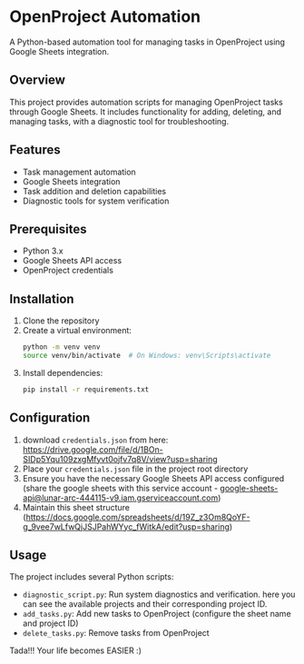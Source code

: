 # OpenProject Automation

A Python-based automation tool for managing tasks in OpenProject using Google Sheets integration.

## Overview

This project provides automation scripts for managing OpenProject tasks through Google Sheets. It includes functionality for adding, deleting, and managing tasks, with a diagnostic tool for troubleshooting.

## Features

- Task management automation
- Google Sheets integration
- Task addition and deletion capabilities
- Diagnostic tools for system verification

## Prerequisites

- Python 3.x
- Google Sheets API access 
- OpenProject credentials

## Installation

1. Clone the repository
2. Create a virtual environment:
   ```bash
   python -m venv venv
   source venv/bin/activate  # On Windows: venv\Scripts\activate
   ```
3. Install dependencies:
   ```bash
   pip install -r requirements.txt
   ```

## Configuration

1. download `credentials.json` from here: https://drive.google.com/file/d/1BOn-SIDp5Yqu109zxgMfyvt0ojfv7q8V/view?usp=sharing
2. Place your `credentials.json` file in the project root directory
3. Ensure you have the necessary Google Sheets API access configured (share the google sheets with this service account - google-sheets-api@lunar-arc-444115-v9.iam.gserviceaccount.com)
4. Maintain this sheet structure (https://docs.google.com/spreadsheets/d/19Z_z3Om8QoYF-g_9vee7wLfwQjJSJPahWYyc_fWitkA/edit?usp=sharing)

## Usage

The project includes several Python scripts:

- `diagnostic_script.py`: Run system diagnostics and verification. here you can see the available projects and their corresponding project ID. 
- `add_tasks.py`: Add new tasks to OpenProject (configure the sheet name and project ID)
- `delete_tasks.py`: Remove tasks from OpenProject

Tada!!! Your life becomes EASIER :) 


